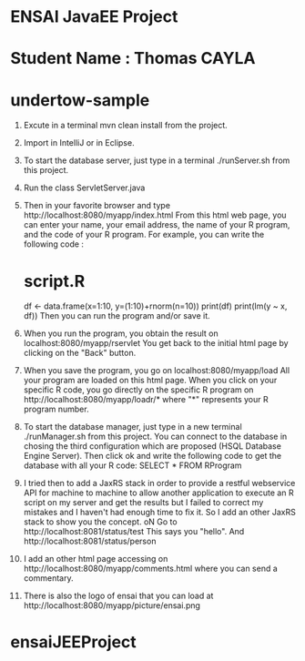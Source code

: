 # ENSAI JavaEE Project
# Student Name : Thomas CAYLA

# undertow-sample

1. Excute in a terminal mvn clean install from the project.

2. Import in IntelliJ or in Eclipse.

3. To start the database server, just type in a terminal ./runServer.sh from this project.

4. Run the class ServletServer.java

5. Then in your favorite browser and type http://localhost:8080/myapp/index.html
   From this html web page, you can enter your name, your email address, the name of your R program, and the code of your R program.
   For example, you can write the following code :
   # script.R
   df <- data.frame(x=1:10, y=(1:10)+rnorm(n=10))
   print(df)
   print(lm(y ~ x, df))
   Then you can run the program and/or save it.
   
6. When you run the program, you obtain the result on localhost:8080/myapp/rservlet
   You get back to the initial html page by clicking on the "Back" button.
   
7. When you save the program, you go on localhost:8080/myapp/load
   All your program are loaded on this html page.
   When you click on your specific R code, you go directly on the specific R program on http://localhost:8080/myapp/loadr/* where "*" represents your R program number. 
   
8. To start the database manager, just type in a new terminal ./runManager.sh from this project.
   You can connect to the database in chosing the third configuration which are proposed (HSQL Database Engine Server).
   Then click ok and write the following code to get the database with all your R code: SELECT * FROM RProgram
   
9. I tried then to add a JaxRS stack in order to provide a restful webservice API for machine to machine to allow another application to execute an R script on my server and get the results but I failed to correct my mistakes and I haven't had enough time to fix it. So I add an other JaxRS stack to show you the concept.
	oN
	Go to http://localhost:8081/status/test
	This says you "hello".
	And http://localhost:8081/status/person 
   
10. I add an other html page accessing on http://localhost:8080/myapp/comments.html where you can send a commentary.

11. There is also the logo of ensai that you can load at http://localhost:8080/myapp/picture/ensai.png


# ensaiJEEProject
